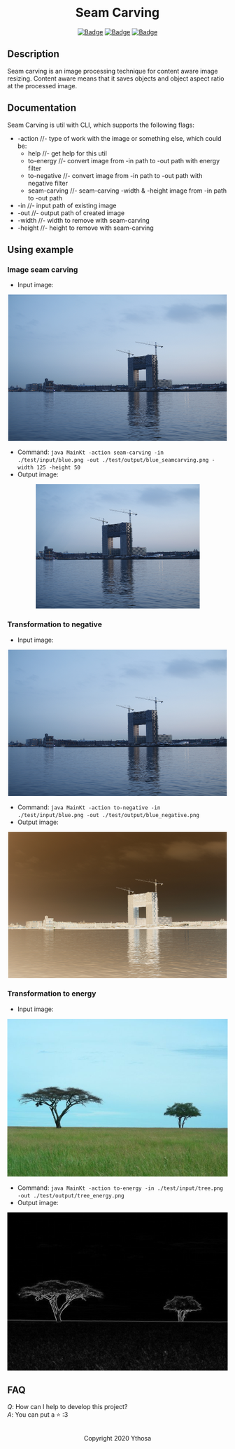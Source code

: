 <br>

<h1 align="center">Seam Carving</h1>
<div align="center">

[![Badge](https://img.shields.io/badge/Uses-Kotlin-orange.svg?style=flat&logo=kotlin&logoWidth=15&logoColor=orange)](https://kotlinlang.org/)
[![Badge](https://img.shields.io/badge/Made_with-Affection-ff69b4.svg?style=flat&logo=ko-fi&logoWidth=15&logoColor=ff69b4)](https://i.pinimg.com/736x/d7/5f/e3/d75fe32e7af10c3ed0bafb98816a6ce2.jpg)
[![Badge](https://img.shields.io/badge/Open-Source-green.svg?style=flat&logo=open-source-initiative&logoWidth=15&logoColor=green)](https://ru.wikipedia.org/wiki/Open_source)

</div>


## Description
Seam carving is an image processing technique for content aware image resizing.
Content aware means that it saves objects and object aspect ratio at the processed image.  


## Documentation
Seam Carving is util with CLI, which supports the following flags:
*   -action //- type of work with the image or something else, which could be:
    + help //- get help for this util
    + to-energy //- convert image from -in path to -out path with energy filter
    + to-negative //- convert image from -in path to -out path with negative filter
    + seam-carving //- seam-carving -width & -height image from -in path to -out path
*   -in //- input path of existing image
*   -out //- output path of created image
*   -width //- width to remove with seam-carving
*   -height //- height to remove with seam-carving


## Using example
### Image seam carving
*   Input image:

<div align="center">
    <img src="https://github.com/Ythosa/seam-carving/blob/master/test/input/blue.png" alt="Input image"/>
</div>

*   Command: `java MainKt -action seam-carving -in ./test/input/blue.png -out ./test/output/blue_seamcarving.png -width 125 -height 50`
*   Output image:

<div align="center">
    <img src="https://github.com/Ythosa/seam-carving/blob/master/test/output/blue_seamcarving.png" alt="Output image"/>
</div>

### Transformation to negative
*   Input image:

<div align="center">
    <img src="https://github.com/Ythosa/seam-carving/blob/master/test/input/blue.png" alt="Input image"/>
</div>

*   Command: `java MainKt -action to-negative -in ./test/input/blue.png -out ./test/output/blue_negative.png`
*   Output image:

<div align="center">
    <img src="https://github.com/Ythosa/seam-carving/blob/master/test/output/blue_negative.png" alt="Output image"/>
</div>

### Transformation to energy
*   Input image:

<div align="center">
    <img src="https://github.com/Ythosa/seam-carving/blob/master/test/input/trees.png" alt="Input image"/>
</div>

*   Command: `java MainKt -action to-energy -in ./test/input/tree.png -out ./test/output/tree_energy.png`
*   Output image:

<div align="center">
    <img src="https://github.com/Ythosa/seam-carving/blob/master/test/output/trees_energy.png" alt="Output image"/>
</div>


## FAQ
_Q_: How can I help to develop this project?  
_A_: You can put a :star: :3

<br>

<div align="center">
  Copyright 2020 Ythosa
</div>
